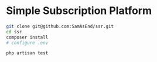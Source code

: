 # Simple Subscription Platform

```bash
git clone git@github.com:SamAsEnd/ssr.git
cd ssr
composer install
# configure .env

php artisan test
```

